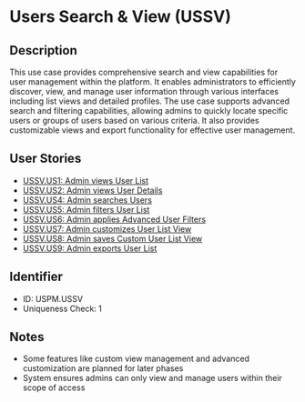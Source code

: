 # Users Search & View (USSV)

## Description
This use case provides comprehensive search and view capabilities for user management within the platform. It enables administrators to efficiently discover, view, and manage user information through various interfaces including list views and detailed profiles. The use case supports advanced search and filtering capabilities, allowing admins to quickly locate specific users or groups of users based on various criteria. It also provides customizable views and export functionality for effective user management.

## User Stories
- [USSV.US1: Admin views User List](./user-stories.md#user-story-ussvus1)
- [USSV.US2: Admin views User Details](./user-stories.md#user-story-ussvus2)
- [USSV.US4: Admin searches Users](./user-stories.md#user-story-ussvus4)
- [USSV.US5: Admin filters User List](./user-stories.md#user-story-ussvus5)
- [USSV.US6: Admin applies Advanced User Filters](./user-stories.md#user-story-ussvus6)
- [USSV.US7: Admin customizes User List View](./user-stories.md#user-story-ussvus7)
- [USSV.US8: Admin saves Custom User List View](./user-stories.md#user-story-ussvus8)
- [USSV.US9: Admin exports User List](./user-stories.md#user-story-ussvus9)

## Identifier
- ID: USPM.USSV
- Uniqueness Check: 1

## Notes
- Some features like custom view management and advanced customization are planned for later phases
- System ensures admins can only view and manage users within their scope of access